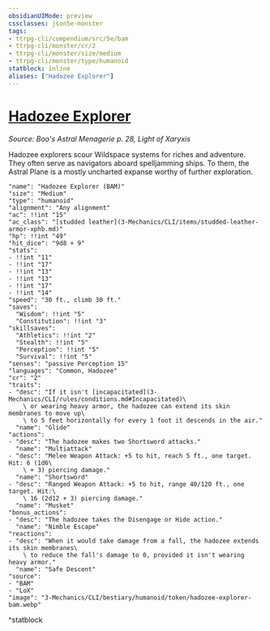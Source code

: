 ```yaml
---
obsidianUIMode: preview
cssclasses: json5e-monster
tags:
- ttrpg-cli/compendium/src/5e/bam
- ttrpg-cli/monster/cr/2
- ttrpg-cli/monster/size/medium
- ttrpg-cli/monster/type/humanoid
statblock: inline
aliases: ["Hadozee Explorer"]
---
```

# [Hadozee Explorer](3-Mechanics\CLI\bestiary\humanoid/hadozee-explorer-bam.md)
*Source: Boo's Astral Menagerie p. 28, Light of Xaryxis*  

Hadozee explorers scour Wildspace systems for riches and adventure. They often serve as navigators aboard spelljamming ships. To them, the Astral Plane is a mostly uncharted expanse worthy of further exploration.

```statblock
"name": "Hadozee Explorer (BAM)"
"size": "Medium"
"type": "humanoid"
"alignment": "Any alignment"
"ac": !!int "15"
"ac_class": "[studded leather](3-Mechanics/CLI/items/studded-leather-armor-xphb.md)"
"hp": !!int "49"
"hit_dice": "9d8 + 9"
"stats":
- !!int "11"
- !!int "17"
- !!int "13"
- !!int "13"
- !!int "17"
- !!int "14"
"speed": "30 ft., climb 30 ft."
"saves":
  "Wisdom": !!int "5"
  "Constitution": !!int "3"
"skillsaves":
  "Athletics": !!int "2"
  "Stealth": !!int "5"
  "Perception": !!int "5"
  "Survival": !!int "5"
"senses": "passive Perception 15"
"languages": "Common, Hadozee"
"cr": "2"
"traits":
- "desc": "If it isn't [incapacitated](3-Mechanics/CLI/rules/conditions.md#Incapacitated)\
    \ or wearing heavy armor, the hadozee can extend its skin membranes to move up\
    \ to 5 feet horizontally for every 1 foot it descends in the air."
  "name": "Glide"
"actions":
- "desc": "The hadozee makes two Shortsword attacks."
  "name": "Multiattack"
- "desc": "Melee Weapon Attack: +5 to hit, reach 5 ft., one target. Hit: 6 (1d6\
    \ + 3) piercing damage."
  "name": "Shortsword"
- "desc": "Ranged Weapon Attack: +5 to hit, range 40/120 ft., one target. Hit:\
    \ 16 (2d12 + 3) piercing damage."
  "name": "Musket"
"bonus_actions":
- "desc": "The hadozee takes the Disengage or Hide action."
  "name": "Nimble Escape"
"reactions":
- "desc": "When it would take damage from a fall, the hadozee extends its skin membranes\
    \ to reduce the fall's damage to 0, provided it isn't wearing heavy armor."
  "name": "Safe Descent"
"source":
- "BAM"
- "LoX"
"image": "3-Mechanics/CLI/bestiary/humanoid/token/hadozee-explorer-bam.webp"
```
^statblock
